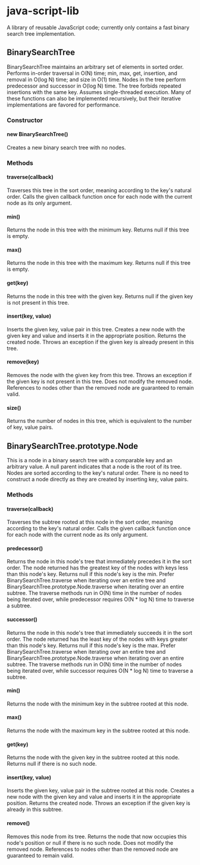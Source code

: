 # java-script-lib
A library of reusable JavaScript code; currently only contains a fast binary search tree implementation.

## BinarySearchTree

BinarySearchTree maintains an arbitrary set of elements in sorted order.
Performs in-order traversal in O(N) time; min, max, get, insertion, and
removal in O(log N) time; and size in O(1) time. Nodes in the tree perform
predecessor and successor in O(log N) time. The tree forbids repeated
insertions with the same key. Assumes single-threaded execution. Many of
these functions can also be implemented recursively, but their iterative
implementations are favored for performance.

### Constructor

#### new BinarySearchTree()

Creates a new binary search tree with no nodes.

### Methods

#### traverse(callback)

Traverses this tree in the sort order, meaning according to the key's
natural order. Calls the given callback function once for each node with the
current node as its only argument.

#### min()

Returns the node in this tree with the minimum key. Returns null if this tree
is empty.

#### max()

Returns the node in this tree with the maximum key. Returns null if this tree
is empty.

#### get(key)

Returns the node in this tree with the given key. Returns null if the given
key is not present in this tree.

#### insert(key, value)

Inserts the given key, value pair in this tree. Creates a new node with the
given key and value and inserts it in the appropriate position. Returns the
created node. Throws an exception if the given key is already present in this
tree.

#### remove(key)

Removes the node with the given key from this tree. Throws an exception if
the given key is not present in this tree. Does not modify the removed node.
References to nodes other than the removed node are guaranteed to remain
valid.

#### size()

Returns the number of nodes in this tree, which is equivalent to the number
of key, value pairs.

## BinarySearchTree.prototype.Node

This is a node in a binary search tree with a comparable key and an arbitrary
value. A null parent indicates that a node is the root of its tree. Nodes are
sorted according to the key's natural order. There is no need to construct a
node directly as they are created by inserting key, value pairs.

### Methods

#### traverse(callback)

Traverses the subtree rooted at this node in the sort order, meaning
according to the key's natural order. Calls the given callback function once
for each node with the current node as its only argument.

#### predecessor()

Returns the node in this node's tree that immediately precedes it in the sort
order. The node returned has the greatest key of the nodes with keys less
than this node's key. Returns null if this node's key is the min. Prefer
BinarySearchTree.traverse when iterating over an entire tree and
BinarySearchTree.prototype.Node.traverse when iterating over an entire
subtree. The traverse methods run in O(N) time in the number of nodes being
iterated over, while predecessor requires O(N * log N) time to traverse a
subtree.

#### successor()

Returns the node in this node's tree that immediately succeeds it in the sort
order. The node returned has the least key of the nodes with keys greater
than this node's key. Returns null if this node's key is the max. Prefer
BinarySearchTree.traverse when iterating over an entire tree and
BinarySearchTree.prototype.Node.traverse when iterating over an entire
subtree. The traverse methods run in O(N) time in the number of nodes being
iterated over, while successor requires O(N * log N) time to traverse a
subtree.

#### min()

Returns the node with the minimum key in the subtree rooted at this node.

#### max()

Returns the node with the maximum key in the subtree rooted at this node.

#### get(key)

Returns the node with the given key in the subtree rooted at this node.
Returns null if there is no such node.

#### insert(key, value)

Inserts the given key, value pair in the subtree rooted at this node. Creates
a new node with the given key and value and inserts it in the appropriate
position. Returns the created node. Throws an exception if the given key is
already in this subtree.

#### remove()

Removes this node from its tree. Returns the node that now occupies this
node's position or null if there is no such node. Does not modify the removed
node. References to nodes other than the removed node are guaranteed to
remain valid.
